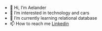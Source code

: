 - 👋 Hi, I’m Aelander
- 👀 I’m interested in technology and cars
- 🌱 I’m currently learning relational database
- 📫 How to reach me [Linkedin](https://www.linkedin.com/in/aelander/?lipi=urn%3Ali%3Apage%3Ad_flagship3_feed%3BOfKfrSL0RK2etlhWQLE7ug%3D%3D)
